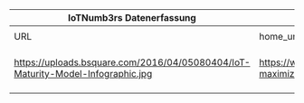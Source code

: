 |IoTNumb3rs Datenerfassung|||||||||||
| ---- | ---- | ---- | ---- | ---- | ---- | ---- | ---- | ---- | ---- | ---- |
||||||||||||
|URL|home_url|filename|device_class|device_count|market_class|market_volume|prognosis_year|publication_year|authorship_class|Dropbox folder|
|https://uploads.bsquare.com/2016/04/05080404/IoT-Maturity-Model-Infographic.jpg|https://www.bsquare.com/blog/infographic-maximizing-roi-with-iot/|file6_IoT-Maturity-Model-Infographic.jpg|generic IoT|80000000000||||2025|2017|marielledemuth/20181111-1503|
